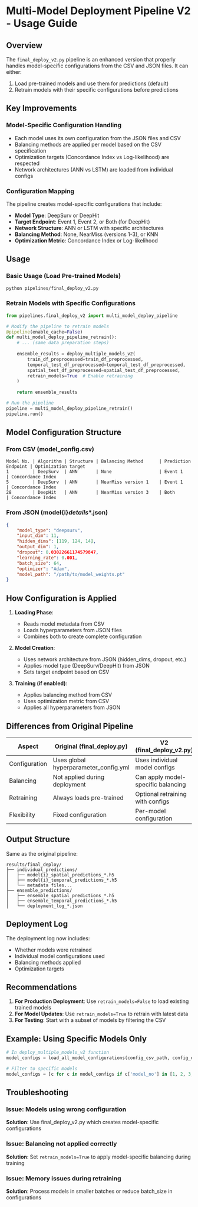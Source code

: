 # Multi-Model Deployment Pipeline V2 - Usage Guide

## Overview
The `final_deploy_v2.py` pipeline is an enhanced version that properly handles model-specific configurations from the CSV and JSON files. It can either:
1. Load pre-trained models and use them for predictions (default)
2. Retrain models with their specific configurations before predictions

## Key Improvements

### Model-Specific Configuration Handling
- Each model uses its own configuration from the JSON files and CSV
- Balancing methods are applied per model based on the CSV specification
- Optimization targets (Concordance Index vs Log-likelihood) are respected
- Network architectures (ANN vs LSTM) are loaded from individual configs

### Configuration Mapping
The pipeline creates model-specific configurations that include:
- **Model Type**: DeepSurv or DeepHit
- **Target Endpoint**: Event 1, Event 2, or Both (for DeepHit)
- **Network Structure**: ANN or LSTM with specific architectures
- **Balancing Method**: None, NearMiss (versions 1-3), or KNN
- **Optimization Metric**: Concordance Index or Log-likelihood

## Usage

### Basic Usage (Load Pre-trained Models)
```bash
python pipelines/final_deploy_v2.py
```

### Retrain Models with Specific Configurations
```python
from pipelines.final_deploy_v2 import multi_model_deploy_pipeline

# Modify the pipeline to retrain models
@pipeline(enable_cache=False)
def multi_model_deploy_pipeline_retrain():
    # ... (same data preparation steps)
    
    ensemble_results = deploy_multiple_models_v2(
        train_df_preprocessed=train_df_preprocessed,
        temporal_test_df_preprocessed=temporal_test_df_preprocessed,
        spatial_test_df_preprocessed=spatial_test_df_preprocessed,
        retrain_models=True  # Enable retraining
    )
    
    return ensemble_results

# Run the pipeline
pipeline = multi_model_deploy_pipeline_retrain()
pipeline.run()
```

## Model Configuration Structure

### From CSV (model_config.csv)
```
Model No. | Algorithm | Structure | Balancing Method      | Prediction Endpoint | Optimization target
1         | DeepSurv  | ANN       | None                  | Event 1            | Concordance Index
5         | DeepSurv  | ANN       | NearMiss version 1    | Event 1            | Concordance Index
28        | DeepHit   | ANN       | NearMiss version 3    | Both               | Concordance Index
```

### From JSON (model{i}_details_*.json)
```json
{
    "model_type": "deepsurv",
    "input_dim": 11,
    "hidden_dims": [119, 124, 14],
    "output_dim": 1,
    "dropout": 0.03022661174579847,
    "learning_rate": 0.001,
    "batch_size": 64,
    "optimizer": "Adam",
    "model_path": "/path/to/model_weights.pt"
}
```

## How Configuration is Applied

1. **Loading Phase**:
   - Reads model metadata from CSV
   - Loads hyperparameters from JSON files
   - Combines both to create complete configuration

2. **Model Creation**:
   - Uses network architecture from JSON (hidden_dims, dropout, etc.)
   - Applies model type (DeepSurv/DeepHit) from JSON
   - Sets target endpoint based on CSV

3. **Training (if enabled)**:
   - Applies balancing method from CSV
   - Uses optimization metric from CSV
   - Applies all hyperparameters from JSON

## Differences from Original Pipeline

| Aspect | Original (final_deploy.py) | V2 (final_deploy_v2.py) |
|--------|---------------------------|-------------------------|
| Configuration | Uses global hyperparameter_config.yml | Uses individual model configs |
| Balancing | Not applied during deployment | Can apply model-specific balancing |
| Retraining | Always loads pre-trained | Optional retraining with configs |
| Flexibility | Fixed configuration | Per-model configuration |

## Output Structure

Same as the original pipeline:
```
results/final_deploy/
├── individual_predictions/
│   ├── model{i}_spatial_predictions_*.h5
│   ├── model{i}_temporal_predictions_*.h5
│   └── metadata files...
├── ensemble_predictions/
│   ├── ensemble_spatial_predictions_*.h5
│   ├── ensemble_temporal_predictions_*.h5
│   └── deployment_log_*.json
```

## Deployment Log

The deployment log now includes:
- Whether models were retrained
- Individual model configurations used
- Balancing methods applied
- Optimization targets

## Recommendations

1. **For Production Deployment**: Use `retrain_models=False` to load existing trained models
2. **For Model Updates**: Use `retrain_models=True` to retrain with latest data
3. **For Testing**: Start with a subset of models by filtering the CSV

## Example: Using Specific Models Only

```python
# In deploy_multiple_models_v2 function
model_configs = load_all_model_configurations(config_csv_path, config_dir)

# Filter to specific models
model_configs = [c for c in model_configs if c['model_no'] in [1, 2, 3, 28, 29, 30]]
```

## Troubleshooting

### Issue: Models using wrong configuration
**Solution**: Use final_deploy_v2.py which creates model-specific configurations

### Issue: Balancing not applied correctly
**Solution**: Set `retrain_models=True` to apply model-specific balancing during training

### Issue: Memory issues during retraining
**Solution**: Process models in smaller batches or reduce batch_size in configurations